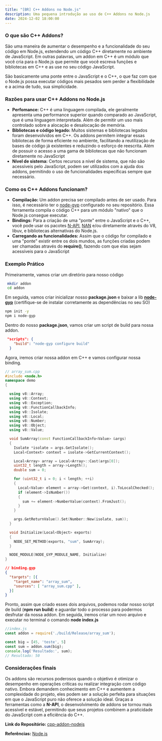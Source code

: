 ```yaml
---
title: "[BR] C++ Addons no Node.js"
description: Uma pequena introdução ao uso de C++ Addons no Node.js
date: 2024-12-02 18:00:00
---
```

### O que são C++ Addons?

São uma maneira de aumentar o desempenho e a funcionalidade do seu código em Node.js, estendendo um código C++ diretamente no ambiente de JavaScript. Em outras palavras, um addon em C++ é um módulo que você cria para o Node.js que permite que você escreva funções e bibliotecas em C++ e as use no seu código JavaScript.

São basicamente uma ponte entre o JavaScript e o C++, o que faz com que o Node.js possa executar códigos mais pesados sem perder a flexibilidade e a acima de tudo, sua simplicidade.

### Razões para usar C++ Addons no Node.js

- **Perfomance:** C++ é uma linguagem compilada, ele geralmente apresenta uma performance superior quando comparado ao JavaScript, que é uma linguagem interpretada. Além de permitir um uso mais controlado sobre a alocação e desalocação de memória.
- **Bibliotecas e código legado:** Muitos sistemas e bibliotecas legados foram desenvolvidos em C++. Os addons permitem integrar essas bibliotecas de forma eficiente no ambiente, facilitando a reutilização de bases de código já existentes e reduzindo o esforço de reescrita. Além de possuir o acesso a uma gama de bibliotecas que não funcionam diretamente no JavaScript
- **Nível de sistema:** Certos recursos a nível de sistema, que não são acessíveis pelo JavaScript, podem ser utilizados com a ajuda dos addons, permitindo o uso de funcionalidades específicas sempre que necessário.

### Como os C++ Addons funcionam?

- **Compilação:** Um addon precisa ser compilado antes de ser usado. Para isso, é necessário ter o [node-gyp](https://github.com/nodejs/node-gyp) configurado no seu repositório. Essa ferramenta compila o código C++ para um módulo "nativo" que o Node.js consegue executar.
- **Bindings:** Para a criação de uma "ponte" entre o JavaScript e o C++, você pode usar os pacotes [N-API](https://nodejs.org/api/n-api.html), [NAN](https://github.com/nodejs/nan) e/ou diretamente através do V8, libuv, e bibliotecas alternativas do Node.js.
- **Carregando as funcionalidades:** Assim que o código for compilado e uma "ponte" existir entre os dois mundos, as funções criadas podem ser chamadas através do **require()**, fazendo com que elas sejam acessíveis para o JavaScript

### Exemplo Prático

Primeiramente, vamos criar um diretório para nosso código

```bash
 mkdir addon
 cd addon
```

Em seguida, vamos criar inicializar nosso **package.json** e baixar a lib [**node-gyp**](https://github.com/nodejs/node-gyp) (certifique-se de instalar corretamente as dependências no seu SO)

```bash
npm init -y
npm i node-gyp
```

Dentro do nosso **package.json**, vamos criar um script de build para nossa addon.

```json
 "scripts": {
    "build": "node-gyp configure build"
  }
```

Agora, iremos criar nossa addon em C++ e vamos configurar nossa binding.

```cpp
// array_sum.cpp
#include <node.h>
namespace demo
{

  using v8::Array;
  using v8::Context;
  using v8::Exception;
  using v8::FunctionCallbackInfo;
  using v8::Isolate;
  using v8::Local;
  using v8::Number;
  using v8::Object;
  using v8::Value;

  void SumArray(const FunctionCallbackInfo<Value> &args)
  {
    Isolate *isolate = args.GetIsolate();
    Local<Context> context = isolate->GetCurrentContext();

    Local<Array> array = Local<Array>::Cast(args[0]);
    uint32_t length = array->Length();
    double sum = 0;

    for (uint32_t i = 0; i < length; ++i)
    {
      Local<Value> element = array->Get(context, i).ToLocalChecked();
      if (element->IsNumber())
      {
        sum += element->NumberValue(context).FromJust();
      }
    }

    args.GetReturnValue().Set(Number::New(isolate, sum));
  }

  void Initialize(Local<Object> exports)
  {
    NODE_SET_METHOD(exports, "sum", SumArray);
  }

  NODE_MODULE(NODE_GYP_MODULE_NAME, Initialize)
}

```

```json
// binding.gyp
{
  "targets": [{
    "target_name": "array_sum",
    "sources": [ "array_sum.cpp" ],
  }]
}
```

Pronto, assim que criado esses dois arquivos, podemos rodar nosso script de build (**npm run build**) e aguardar todo o processo para podermos desfrutar da nossa addon. Em seguida, iremos criar um novo arquivo e executar no terminal o comando **node index.js**

```js
//index.js
const addon = require('./build/Release/array_sum');

const big = [45, 'teste', 5]
const sum = addon.sum(big);
console.log('Resultado:', sum);
// Resultado: 50
```

### Considerações finais

Os addons são recursos poderosos quando o objetivo é otimizar o desempenho em operações críticas ou realizar integração com código nativo. Embora demandem conhecimento em C++ e aumentem a complexidade do projeto, eles podem ser a solução perfeita para situações em que o JavaScript puro não oferece a solução ideal. Graças a ferramentas como a **N-API**, o desenvolvimento de addons se tornou mais acessível e estável, permitindo que seus projetos combinem a praticidade do JavaScript com a eficiência do C++.

**Link do Repositório:** [cpp-addon-nodejs](https://github.com/rhyzzor/cpp-addon-nodejs)

**Referências:** [Node.js](https://nodejs.org/docs/latest/api/)